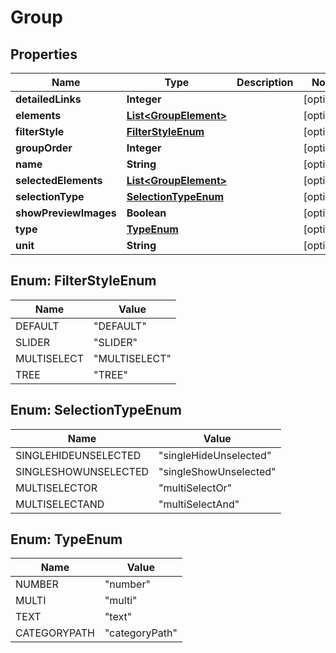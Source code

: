 
# Group

## Properties
Name | Type | Description | Notes
------------ | ------------- | ------------- | -------------
**detailedLinks** | **Integer** |  |  [optional]
**elements** | [**List&lt;GroupElement&gt;**](GroupElement.md) |  |  [optional]
**filterStyle** | [**FilterStyleEnum**](#FilterStyleEnum) |  |  [optional]
**groupOrder** | **Integer** |  |  [optional]
**name** | **String** |  |  [optional]
**selectedElements** | [**List&lt;GroupElement&gt;**](GroupElement.md) |  |  [optional]
**selectionType** | [**SelectionTypeEnum**](#SelectionTypeEnum) |  |  [optional]
**showPreviewImages** | **Boolean** |  |  [optional]
**type** | [**TypeEnum**](#TypeEnum) |  |  [optional]
**unit** | **String** |  |  [optional]


<a name="FilterStyleEnum"></a>
## Enum: FilterStyleEnum
Name | Value
---- | -----
DEFAULT | &quot;DEFAULT&quot;
SLIDER | &quot;SLIDER&quot;
MULTISELECT | &quot;MULTISELECT&quot;
TREE | &quot;TREE&quot;


<a name="SelectionTypeEnum"></a>
## Enum: SelectionTypeEnum
Name | Value
---- | -----
SINGLEHIDEUNSELECTED | &quot;singleHideUnselected&quot;
SINGLESHOWUNSELECTED | &quot;singleShowUnselected&quot;
MULTISELECTOR | &quot;multiSelectOr&quot;
MULTISELECTAND | &quot;multiSelectAnd&quot;


<a name="TypeEnum"></a>
## Enum: TypeEnum
Name | Value
---- | -----
NUMBER | &quot;number&quot;
MULTI | &quot;multi&quot;
TEXT | &quot;text&quot;
CATEGORYPATH | &quot;categoryPath&quot;



